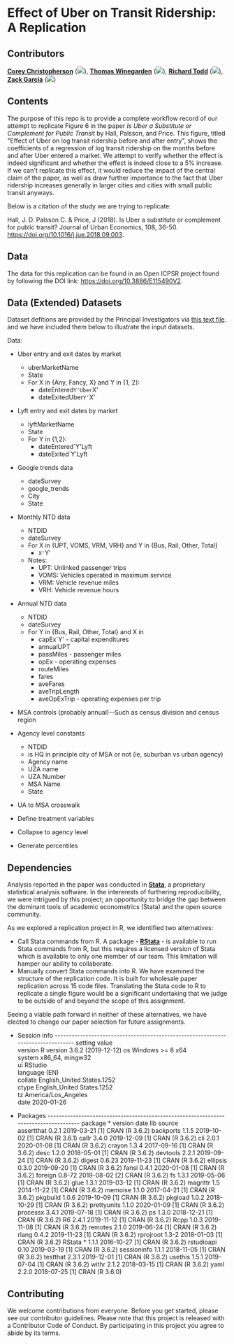 # Effect  of Uber on Transit Ridership: A Replication
 
## Contributors

[__Corey Christopherson__](https://github.com/chrico7 "Corey Christopherson on Github") ([![](https://orcid.org/sites/default/files/images/orcid_16x16.png)](https://orcid.org/0000-0001-6470-1146)), [__Thomas Winegarden__](https://github.com/ThomasWinegarden "Thomas Winegarden on Github")  ([![](https://orcid.org/sites/default/files/images/orcid_16x16.png)](https://orcid.org/0000-0003-1912-1964)), [__Richard Todd__](https://github.com/rcctodd)  ([![](https://orcid.org/sites/default/files/images/orcid_16x16.png)](https://orcid.org/0000-0003-2083-9631)), [__Zack Garcia__](https://github.com/zacharyfgarcia)  ([![](https://orcid.org/sites/default/files/images/orcid_16x16.png)](https://orcid.org/0000-0002-6538-5592))


## Contents

The purpose of this repo is to provide a complete workflow record of our attempt to replicate Figure 6 in the paper _Is Uber a Substitute or Complement for Public Transit_ by Hall, Palsson, and Price. This figure, titled "Effect of Uber on log transit ridership before and after entry", shows the coefficients of a regression of log transit ridership on the months before and after Uber entered a market. We attempt to verify whether the effect is indeed significant and whether the effect is indeed close to a 5% increase.  If we can't replicate this effect, it would reduce the impact of the central claim of the paper, as well as draw further importance to the fact that Uber ridership increases generally in larger cities and cities with small public transit anyways. 

Below is a citation of the study we are trying to replicate:

Hall, J. D. Palsson C. & Price, J (2018). Is Uber a substitute or complement for public transit? Journal of Urban Economics, 108, 36-50. https://doi.org/10.1016/j.jue.2018.09.003.


## Data
The data for this replication can be found in an Open ICPSR project found by following the DOI link: https://doi.org/10.3886/E115490V2.

## Data (Extended) Datasets
Dataset defitions are provided by the Principal Investigators via [this text file](https://www.openicpsr.org/openicpsr/project/115490/version/V2/view?path=/openicpsr/115490/fcr:versions/V2/build/code/Dataset-definition.txt&type=file). and we have included them below to illustrate the input datasets.

Data:
- Uber entry and exit dates by market
	- uberMarketName
	- State
	- For X in {Any, Fancy, X} and Y in {1, 2}:
		- dateEntered`Y'Uber`X'
		- dateExitedUber`Y'`X'
  
- Lyft entry and exit dates by market
	- lyftMarketName
	- State
	- For Y in {1,2}:
		- dateEntered`Y'Lyft
		- dateExited`Y'Lyft
  
- Google trends data
	- dateSurvey
	- google_trends
	- City
	- State
 
- Monthly NTD data
	- NTDID
	- dateSurvey
	- For X in {UPT, VOMS, VRM, VRH} and Y in {Bus, Rail, Other, Total}
		- `X'`Y'
	- Notes:
		- UPT: Unlinked passenger trips
		- VOMS: Vehicles operated in maximum service
		- VRM: Vehicle revenue miles
		- VRH: Vehicle revenue hours
  
- Annual NTD data 
	- NTDID
	- dateSurvey
	- For Y in {Bus, Rail, Other, Total} and X in
		- capEx`Y' - capital expenditures
		- annualUPT
		- passMiles - passenger miles
		- opEx - operating expenses
		- routeMiles 
		- fares
		- aveFares
		- aveTripLength
		- aveOpExTrip - operating expenses per trip
  
- MSA controls (probably annual)--Such as census division and census region

- Agency level constants
	- NTDID
	- is HQ in principle city of MSA or not (ie, suburban vs urban agency)
	- Agency name
	- UZA name
	- UZA Number
	- MSA Name
	- State
- UA to MSA crosswalk

- Define treatment variables
- Collapse to agency level
- Generate percentiles

## Dependencies

Analysis reported in the paper was conducted in [__Stata__](https://www.stata.com/), a proprietary statistical analysis software. In the intererests of furthering reproducibility, we were intrigued by this project; an opportunity to bridge the gap between the dominant tools of academic econometrics (Stata) and the open source community.

As we explored a replication project in R, we identified two alternatives:

* Call Stata commands from R. A package - [__RStata__](https://cran.r-project.org/web/packages/RStata/index.html) - is available to run Stata commands from R, but this requires a licensed version of Stata which is available to only one member of our team. This limitation will hamper our ability to collaborate.
* Manually convert Stata commands into R. We have examined the structure of the replication code. It is built for wholesale paper replication across 15 code files. Translating the Stata code to R to replicate a single figure would be a significant undertaking that we judge to be outside of and beyond the scope of this assignment.

Seeing a viable path forward in neither of these alternatives, we have elected to change our paper selection for future assignments.

- Session info ---------------------------------------------------------------------------------
 setting  value                       
 version  R version 3.6.2 (2019-12-12)
 os       Windows >= 8 x64            
 system   x86_64, mingw32             
 ui       RStudio                     
 language (EN)                        
 collate  English_United States.1252  
 ctype    English_United States.1252  
 tz       America/Los_Angeles         
 date     2020-01-26                  

- Packages -------------------------------------------------------------------------------------
 package     * version date       lib source        
 assertthat    0.2.1   2019-03-21 [1] CRAN (R 3.6.2)
 backports     1.1.5   2019-10-02 [1] CRAN (R 3.6.1)
 callr         3.4.0   2019-12-09 [1] CRAN (R 3.6.2)
 cli           2.0.1   2020-01-08 [1] CRAN (R 3.6.2)
 crayon        1.3.4   2017-09-16 [1] CRAN (R 3.6.2)
 desc          1.2.0   2018-05-01 [1] CRAN (R 3.6.2)
 devtools      2.2.1   2019-09-24 [1] CRAN (R 3.6.2)
 digest        0.6.23  2019-11-23 [1] CRAN (R 3.6.2)
 ellipsis      0.3.0   2019-09-20 [1] CRAN (R 3.6.2)
 fansi         0.4.1   2020-01-08 [1] CRAN (R 3.6.2)
 foreign       0.8-72  2019-08-02 [2] CRAN (R 3.6.2)
 fs            1.3.1   2019-05-06 [1] CRAN (R 3.6.2)
 glue          1.3.1   2019-03-12 [1] CRAN (R 3.6.2)
 magrittr      1.5     2014-11-22 [1] CRAN (R 3.6.2)
 memoise       1.1.0   2017-04-21 [1] CRAN (R 3.6.2)
 pkgbuild      1.0.6   2019-10-09 [1] CRAN (R 3.6.2)
 pkgload       1.0.2   2018-10-29 [1] CRAN (R 3.6.2)
 prettyunits   1.1.0   2020-01-09 [1] CRAN (R 3.6.2)
 processx      3.4.1   2019-07-18 [1] CRAN (R 3.6.2)
 ps            1.3.0   2018-12-21 [1] CRAN (R 3.6.2)
 R6            2.4.1   2019-11-12 [1] CRAN (R 3.6.2)
 Rcpp          1.0.3   2019-11-08 [1] CRAN (R 3.6.2)
 remotes       2.1.0   2019-06-24 [1] CRAN (R 3.6.2)
 rlang         0.4.2   2019-11-23 [1] CRAN (R 3.6.2)
 rprojroot     1.3-2   2018-01-03 [1] CRAN (R 3.6.2)
 RStata      * 1.1.1   2016-10-27 [1] CRAN (R 3.6.2)
 rstudioapi    0.10    2019-03-19 [1] CRAN (R 3.6.2)
 sessioninfo   1.1.1   2018-11-05 [1] CRAN (R 3.6.2)
 testthat      2.3.1   2019-12-01 [1] CRAN (R 3.6.2)
 usethis       1.5.1   2019-07-04 [1] CRAN (R 3.6.2)
 withr         2.1.2   2018-03-15 [1] CRAN (R 3.6.2)
 yaml          2.2.0   2018-07-25 [1] CRAN (R 3.6.0)
 
 ## Contributing
 
We welcome contributions from everyone. Before you get started, please see our contributor guidelines. Please note that this project is released with a Contributor Code of Conduct. By participating in this project you agree to abide by its terms.
